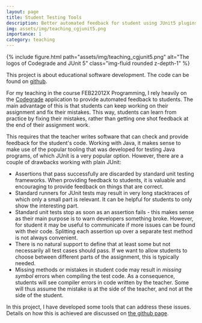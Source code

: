 ```yaml
---
layout: page
title: Student Testing Tools
description: Better automated feedback for student using JUnit5 plugins
img: assets/img/teaching_cgjunit5.png
importance: 1
category: teaching
---
```


<div class="row">
    <div class="col-sm mt-3 mt-md-0">
        {% include figure.html path="assets/img/teaching_cgjunit5.png" alt="The logos of Codegrade and JUnit 5" class="img-fluid rounded z-depth-1" %}
    </div>
</div>

This project is about educational software development. The code can be found on [github](https://github.com/pcbouman-eur/student-test-tools).

For my teaching in the course FEB22012X Programming, I rely heavily on the
[Codegrade](https://www.codegrade.com/) application to provide automated
feedback to students. The main advantage of this is that students can
keep working on their assignment and fix their mistakes. This way, students
can learn from practice by fixing their mistakes, rather than getting one
shot feedback at the end of their assignment work.

This requires that the teacher writes software that can check and provide
feedback for the student's code. Working with Java, it makes sense to
make use of the popular tooling that was developed for testing Java programs,
of which JUnit is a very popular option. However, there are a couple of drawbacks
working with plain JUnit:

* Assertions that pass successfully are discarded by standard unit testing frameworks. When providing feedback to students, it is valuable and encouraging to provide feedback on things that are correct.
* Standard runners for JUnit tests may result in very long stacktraces of which only a small part is relevant. It can be helpful for students to only show the interesting part.
* Standard unit tests stop as soon as an assertion fails - this makes sense as their main purpose is to warn developers something broke. However, for student it may be useful to communicate if more issues can be found with their code. Splitting each assertion up over a separate test method is not always convenient.
* There is no natural support to define that at least some but not necessarily all test cases should pass. If we want to allow students to choose between different parts of the assignment, this is typically needed.
* Missing methods or mistakes in student code may result in *missing symbol* errors when compiling the test code. As a consequence, students will see compiler errors in code written by the teacher. Some will thus assume the mistake is at the side of the teacher, and not at the side of the student.

In this project, I have developed some tools that can address these issues. Details on how this is achieved are discussed on [the github page](https://github.com/pcbouman-eur/student-test-tools).
